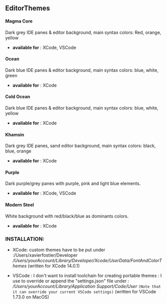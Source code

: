 ## EditorThemes

#### Magma Core
Dark grey IDE panes & editor background, main syntax colors: Red, orange, yellow
- **available for** : XCode, VSCode

#### Ocean
Dark blue IDE panes & editor background, main syntax colors: blue, white, green
- **available for** : XCode

#### Cold Ocean
Dark blue IDE panes & editor background, main syntax colors: blue, white, yellow
- **available for** : XCode

#### Khamsin
Dark grey IDE panes, sand editor background, main syntax colors: black, blue, orange
- **available for** : XCode

#### Purple
Dark purple/grey panes with purple, pink and light blue elements.
- **available for** : XCode, VSCode

#### Modern Steel
White background with red/black/blue as dominants colors.
- **available for** : XCode

### INSTALLATION: 

- XCode: custom themes have to be put under :/Users/xavierfostier/Developer
*/Users/yourAccount/Library/Developer/Xcode/UserData/FontAndColorThemes*
(written for XCode 14.0.1)

- VSCode : I don't want to install toolchain for creating portable themes :
I use to override or append the "settings.json" file under : 
*/Users/yourAccount/Library/Application Support/Code/User*
`(Note that it can override your current VSCode settings)`
(written for VSCode 1.73.0 on MacOS)
